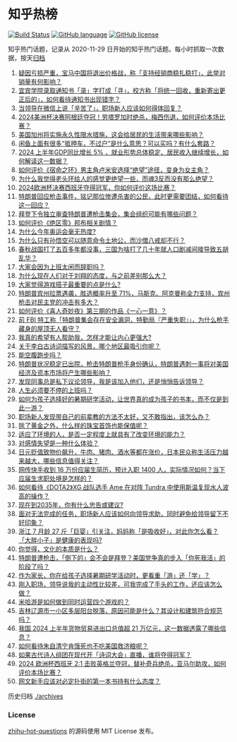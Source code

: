 # 知乎热榜
[![Build Status](https://github.com/ToWeLong/zhihu-hot-questions/workflows/CI/badge.svg)](https://github.com/ToWeLong/zhihu-hot-questions/actions)
[![GitHub language](https://img.shields.io/badge/language-golang-orange.svg)](https://golang.org/)
[![GitHub license](https://img.shields.io/github/license/ToWeLong/zhihu-hot-questions)](https://github.com/ToWeLong/zhihu-hot-questions/blob/main/LICENSE)

知乎热门话题，记录从 2020-11-29 日开始的知乎热门话题。每小时抓取一次数据，按天[归档](./archives)

<!-- BEGIN -->

1. [疑因亏损严重，宝马中国将退出价格战，称「支持经销商稳扎稳打」，此举对销量有何影响？](https://www.zhihu.com/question/661423599)
1. [宜宾学院录取通知书「录」字打成「寻」，校方称「将统一回收，重新寄出更正后的」，如何看待通知书出现错字？](https://www.zhihu.com/question/661586069)
1. [当领导在微信上说「辛苦了」，职场新人应该如何得体回复？](https://www.zhihu.com/question/660814237)
1. [2024美洲杯决赛阿根廷夺冠！劳塔罗加时绝杀，梅西伤退，如何评价本场比赛？](https://www.zhihu.com/question/661640507)
1. [美国加州将实施永久性限水措施，这会给居民的生活带来哪些影响？](https://www.zhihu.com/question/661413602)
1. [闲鱼上面有很多“抵押车，不过户”是什么意思？可以买吗？有什么套路？](https://www.zhihu.com/question/308876672)
1. [2024 上半年GDP同比增长 5% ，就业形势总体稳定、居民收入继续增长，如何解读这一数据？](https://www.zhihu.com/question/661644071)
1. [如何评价《宿命之环》男主角卢米安选择“绝望”途径，变身为女主角？](https://www.zhihu.com/question/661606635)
1. [为什么我觉得老头环给人的感觉更绝望一些，而魂3反而没有那么绝望？](https://www.zhihu.com/question/564405033)
1. [2024欧洲杯决赛西班牙夺得冠军，你如何评价这场比赛？](https://www.zhihu.com/question/661621658)
1. [特朗普回应枪击事件，铭记那位惨遭杀害的公民，此时更需要团结，如何看待这一回应？](https://www.zhihu.com/question/661604343)
1. [拜登下令独立审查特朗普遭枪击集会，集会组织可能有哪些问题？](https://www.zhihu.com/question/661638183)
1. [如何评价《绝区零》邦布相关剧情？](https://www.zhihu.com/question/661496478)
1. [为什么今年奥运会毫无热度?](https://www.zhihu.com/question/659404588)
1. [为什么只有孙悟空可以随意命令土地公，而沙僧八戒却不行？](https://www.zhihu.com/question/660838913)
1. [春秋战国打了五百多年都没事，三国为啥打了几十年就人口剧减间接导致五胡乱华？](https://www.zhihu.com/question/656305559)
1. [大家会因为上班太闲而辞职吗？](https://www.zhihu.com/question/661565537)
1. [为什么现在人们对于刘翔的态度，与之前差别那么大？](https://www.zhihu.com/question/661615214)
1. [大家觉得游戏搭子最重要的点是什么?](https://www.zhihu.com/question/661638912)
1. [特朗普宾州拉票遇袭，胜选概率升至 71%，马斯克、阿克曼称全力支持，宾州枪击对民主党的冲击有多大？](https://www.zhihu.com/question/661639589)
1. [如何评价《喜人奇妙夜》第三期的作品《一心一意》？](https://www.zhihu.com/question/661450787)
1. [前 FBI 特工称「特朗普集会存在安全漏洞，特勤局『严重失职』」，为什么枪手藏身的屋顶无人看守？](https://www.zhihu.com/question/661601659)
1. [我真的希望有人帮助我，怎样才能让内心更强大?](https://www.zhihu.com/question/660931959)
1. [关于李白古诗词描写的风景，哪个地区最吸引你呢？](https://www.zhihu.com/question/661589070)
1. [能空腹跑步吗？](https://www.zhihu.com/question/661392619)
1. [特朗普状况稳定已出院，枪击特朗普枪手身份确认，特朗普遇刺一事将对美国经济及资本市场将产生哪些影响？](https://www.zhihu.com/question/661573042)
1. [发现同事总是私下议论领导，我是该加入他们，还是悄悄告诉领导？](https://www.zhihu.com/question/660814352)
1. [人生必须要不停的上班吗？](https://www.zhihu.com/question/627122837)
1. [如何为孩子选择好的暑期研学活动，让世界真的成为孩子的书本，而不仅是到此一游？](https://www.zhihu.com/question/661237375)
1. [职场新人发现带自己的前辈教的方法不太好，又不敢指出，该怎么办？](https://www.zhihu.com/question/660814288)
1. [除了黄金之外，什么样的珠宝首饰也能保值呢？](https://www.zhihu.com/question/659950369)
1. [适应了环境的人，是否一定程度上就具有了改变环境的能力？](https://www.zhihu.com/question/661276857)
1. [对感情失望是一种什么体验？](https://www.zhihu.com/question/270736146)
1. [日元贬值致物价飙升，牛肉、猪肉、酒水等都在涨价，日本民众称生活压力越来越大，哪些信息值得关注？](https://www.zhihu.com/question/661602341)
1. [网传快手收到 16 万份应届生简历，预计入职 1400 人，实际情况如何？当下应届生求职处境是怎样的？](https://www.zhihu.com/question/661338182)
1. [如何看待《DOTA2》XG 战队选手 Ame 在对阵 Tundra 中使用斯温复现水人波高的操作？](https://www.zhihu.com/question/661460862)
1. [现在到2035年，你有什么忠告或建议?](https://www.zhihu.com/question/661406086)
1. [面对无法完成的任务，职场新人应该如何向领导求助，同时避免给领导留下不好印象？](https://www.zhihu.com/question/660814241)
1. [浙江 7 月龄 27 斤「巨婴」引关注，妈妈称「是吸收好」，对此你怎么看？「大胖小子」是健康的表现吗?](https://www.zhihu.com/question/661311528)
1. [你觉得，文化的本质是什么？](https://www.zhihu.com/question/661226442)
1. [特朗普遭枪击，「倒下的」会不会是拜登？美国党争真的步入「你死我活」的阶段了吗？](https://www.zhihu.com/question/661572443)
1. [作为家长，你在给孩子选择暑期研学活动时，更看重「游」还「学」？](https://www.zhihu.com/question/661237347)
1. [刚入职场，领导说我的主动性比较差，可我完成了手头的工作，还应该怎么做？](https://www.zhihu.com/question/660814400)
1. [米哈游是如何做到同时运营四个游戏的？](https://www.zhihu.com/question/661307599)
1. [吉林辽源市一小区多层阳台脱落，原因可能是什么？其设计和建筑符合规范吗？](https://www.zhihu.com/question/661220633)
1. [我国 2024 上半年货物贸易进出口总值超 21 万亿元，这一数据透露了哪些信息？](https://www.zhihu.com/question/661579691)
1. [如何看待朱自清宁肯饿死也不吃美国救济粮呢？](https://www.zhihu.com/question/354703472)
1. [如果古代诗人组团在现代开「诗词大会」直播，谁将夺得冠军？](https://www.zhihu.com/question/661080651)
1. [2024 欧洲杯西班牙 2:1 击败英格兰夺冠，替补奇兵绝杀，亚马尔助攻，如何评价本场比赛？](https://www.zhihu.com/question/659332726)
1. [网文新手应该对必定扑街的第一本书持有什么态度？](https://www.zhihu.com/question/661303926)

<!-- END -->

历史归档 [./archives](./archives)


### License
[zhihu-hot-questions](https://github.com/towelong/zhihu-hot-questions) 的源码使用 MIT License 发布。